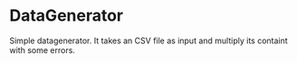 DataGenerator
=============

Simple datagenerator. It takes an CSV file as input and multiply its containt with some errors.